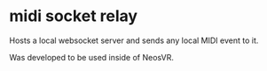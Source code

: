 # midi socket relay

Hosts a local websocket server and sends any local MIDI event to it.

Was developed to be used inside of NeosVR.
